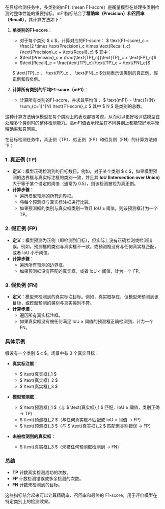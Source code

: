 在目标检测任务中，多类别的mF1（mean F1-score）是衡量模型在处理多类别检测时整体性能的重要指标。mF1指标结合了**精确率（Precision）**和**召回率（Recall）**，其计算方法如下：

1. **单类别的F1-score**：
   - 对于每个类别 $ c $，计算对应的F1-score：
   $
   \text{F1-score}_c = \frac{2 \times \text{Precision}_c \times \text{Recall}_c}{\text{Precision}_c + \text{Recall}_c}
   $
   其中：
   - $\text{Precision}_c = \frac{\text{TP}_c}{\text{TP}_c + \text{FP}_c}$
   - $\text{Recall}_c = \frac{\text{TP}_c}{\text{TP}_c + \text{FN}_c}$

   $ \text{TP}_c $、$ \text{FP}_c $、$ \text{FN}_c $分别表示该类别的真正例、假正例和假负例。

2. **计算所有类别的平均F1-score（mF1）**：
   - 计算所有类别的F1-score，并求其平均值：
   $
   \text{mF1} = \frac{1}{N} \sum_{c=1}^{N} \text{F1-score}_c
   $
   其中 $ N $ 是类别的总数。

这种计算方法确保模型在每个类别上的表现都被考虑，从而可以更好地评估模型在处理多个类别时的整体检测能力。高mF1值表示模型在不同类别上都能较好地平衡精确率和召回率。

在目标检测任务中，真正例（TP）、假正例（FP）和假负例（FN）的计算方法如下：

### 1. **真正例 (TP)**
- **定义**：模型正确检测到的目标数目。例如，对于某个类别 $ c $，如果模型预测的边界框与真实标注框的类别一致，并且其 **IoU (Intersection over Union)** 大于等于某个设定的阈值（通常为 0.5），则该检测被视为真正例。
- **计算步骤**：
  - 遍历模型预测的所有边界框。
  - 将每个预测框与真实标注框进行比较。
  - 如果预测框的类别与真实框类别一致且 IoU ≥ 阈值，则该预测框计为一个 TP。

### 2. **假正例 (FP)**
- **定义**：模型预测为正例（即检测到目标），但实际上没有正确检测或检测错误。例如，预测框的类别与真实框不一致，或预测框没有与任何真实框匹配，或者 IoU 小于阈值。
- **计算步骤**：
  - 遍历所有预测的边界框。
  - 如果预测框没有匹配的真实框，或者 IoU < 阈值，计为一个 FP。

### 3. **假负例 (FN)**
- **定义**：模型未检测到的真实标注目标。例如，真实框存在，但模型未预测到该目标，或模型预测的类别与真实类别不符。
- **计算步骤**：
  - 遍历所有真实标注框。
  - 如果真实框没有被任何满足 IoU ≥ 阈值的预测框正确检测到，计为一个 FN。

### 具体示例
假设有一个类别 $ c $，场景中有 3 个真实目标：

- **真实标注框**：
  - $ \text{真实框}_1 $
  - $ \text{真实框}_2 $
  - $ \text{真实框}_3 $

- **模型预测框**：
  - $ \text{预测框}_1 $（与 $ \text{真实框}_1 $ 匹配，IoU ≥ 阈值，类别正确 → TP）
  - $ \text{预测框}_2 $（与任何真实框不匹配或 IoU < 阈值 → FP）
  - $ \text{预测框}_3 $（与 $ \text{真实框}_2 $ 匹配但类别错误 → FP）

- **未被检测到的真实框**：
  - $ \text{真实框}_3 $（未被任何预测框检测到 → FN）

### 总结
- **TP** 计数真实检测成功的次数。
- **FP** 计数检测错误或多余检测的次数。
- **FN** 计数未检测到的目标。

这些指标结合起来可以计算精确率、召回率和最终的 F1-score，用于评价模型在特定类别上的检测效果。
